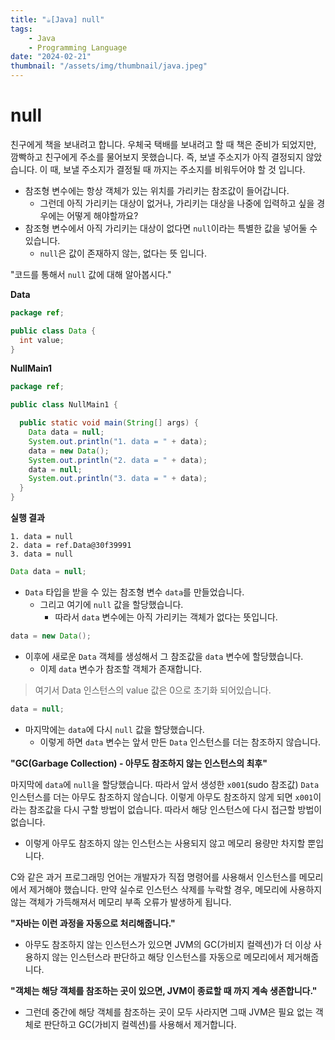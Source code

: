 ```yaml
---
title: "☕️[Java] null"
tags:
    - Java
    - Programming Language
date: "2024-02-21"
thumbnail: "/assets/img/thumbnail/java.jpeg"
---
```


# null
친구에게 책을 보내려고 합니다.
우체국 택배를 보내려고 할 때 책은 준비가 되었지만, 깜빡하고 친구에게 주소를 물어보지 못했습니다.
즉, 보낼 주소지가 아직 결정되지 않았습니다.
이 때, 보낼 주소지가 결정될 때 까지는 주소지를 비워두어야 할 것 입니다.

* 참조형 변수에는 항상 객체가 있는 위치를 가리키는 참조값이 들어갑니다.
    * 그런데 아직 가리키는 대상이 없거나, 가리키는 대상을 나중에 입력하고 싶을 경우에는 어떻게 해야할까요?
* 참조형 변수에서 아직 가리키는 대상이 없다면 `null`이라는 특별한 값을 넣어둘 수 있습니다.
    * `null`은 값이 존재하지 않는, 없다는 뜻 입니다.

"코드를 통해서 `null` 값에 대해 알아봅시다."

**Data**
```java
package ref;

public class Data {
  int value;
}
```

**NullMain1**
```java
package ref;

public class NullMain1 {

  public static void main(String[] args) {
    Data data = null;
    System.out.println("1. data = " + data);
    data = new Data();
    System.out.println("2. data = " + data);
    data = null;
    System.out.println("3. data = " + data);
  }
}
```

**실행 결과**
```
1. data = null
2. data = ref.Data@30f39991
3. data = null
```

```java
Data data = null;
```
* `Data` 타입을 받을 수 있는 참조형 변수 `data`를 만들었습니다.
    * 그리고 여기에 `null` 값을 할당했습니다.
        * 따라서 `data` 변수에는 아직 가리키는 객체가 없다는 뜻입니다.

```java
data = new Data();
```

* 이후에 새로운 `Data` 객체를 생성해서 그 참조값을 `data` 변수에 할당했습니다.
    * 이제 `data` 변수가 참조할 객체가 존재합니다.
> 여기서 Data 인스턴스의 value 값은 0으로 초기화 되어있습니다.

```java
data = null;
```

* 마지막에는 `data`에 다시 `null` 값을 할당했습니다.
    * 이렇게 하면 `data` 변수는 앞서 만든 `Data` 인스턴스를 더는 참조하지 않습니다.

**"GC(Garbage Collection) - 아무도 참조하지 않는 인스턴스의 최후"**

마지막에 `data`에 `null`을 할당했습니다.
따라서 앞서 생성한 `x001`(sudo 참조값) `Data` 인스턴스를 더는 아무도 참조하지 않습니다.
이렇게 아무도 참조하지 않게 되면 `x001`이라는 참조값을 다시 구할 방법이 없습니다.
따라서 해당 인스턴스에 다시 접근할 방법이 없습니다.
* 이렇게 아무도 참조하지 않는 인스턴스는 사용되지 않고 메모리 용량만 차지할 뿐입니다.

C와 같은 과거 프로그래밍 언어는 개발자가 직접 명령어를 사용해서 인스턴스를 메모리에서 제거해야 했습니다.
만약 실수로 인스턴스 삭제를 누락할 경우, 메모리에 사용하지 않는 객체가 가득해져서 메모리 부족 오류가 발생하게 됩니다.

**"자바는 이런 과정을 자동으로 처리해줍니다."**
* 아무도 참조하지 않는 인스턴스가 있으면 JVM의 GC(가비지 컬렉션)가 더 이상 사용하지 않는 인스턴스라 판단하고 해당 인스턴스를 자동으로 메모리에서 제거해줍니다.

**"객체는 해당 객체를 참조하는 곳이 있으면, JVM이 종료할 때 까지 계속 생존합니다."**
* 그런데 중간에 해당 객체를 참조하는 곳이 모두 사라지면 그때 JVM은 필요 없는 객체로 판단하고 GC(가비지 컬렉션)를 사용해서 제거합니다.
